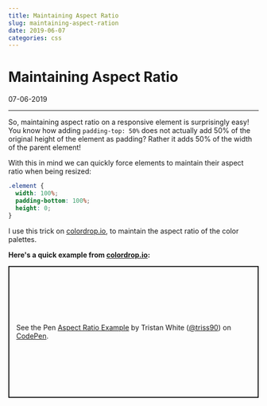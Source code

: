 ```yaml
---
title: Maintaining Aspect Ratio
slug: maintaining-aspect-ration
date: 2019-06-07
categories: css
---
```


# Maintaining Aspect Ratio
<p class='timestamp'><time datetime='07-06-2019'>07-06-2019</time></p>
<hr>

So, maintaining aspect ratio on a responsive element is surprisingly easy!
You know how adding `padding-top: 50%` does not actually add 50% of the original height of the element as padding?
Rather it adds 50% of the width of the parent element! 

With this in mind we can quickly force elements to maintain their aspect ratio when being resized:

``` css
.element {
  width: 100%;
  padding-bottom: 100%;
  height: 0;
}
```

I use this trick on [colordrop.io](https://colordrop.io), to maintain the aspect ratio of the color palettes.

**Here's a quick example from [colordrop.io](https://colordrop.io):**
<p class="codepen" data-height="465" data-theme-id="light" data-default-tab="html,result" data-user="triss90" data-slug-hash="ZNOyem" style="height: 265px; box-sizing: border-box; display: flex; align-items: center; justify-content: center; border: 2px solid; margin: 1em 0; padding: 1em;" data-pen-title="Aspect Ratio Example">
  <span>See the Pen <a href="https://codepen.io/triss90/pen/ZNOyem/">
  Aspect Ratio Example</a> by Tristan  White (<a href="https://codepen.io/triss90">@triss90</a>)
  on <a href="https://codepen.io">CodePen</a>.</span>
</p>
<script async src="https://static.codepen.io/assets/embed/ei.js"></script>

                                                                           

